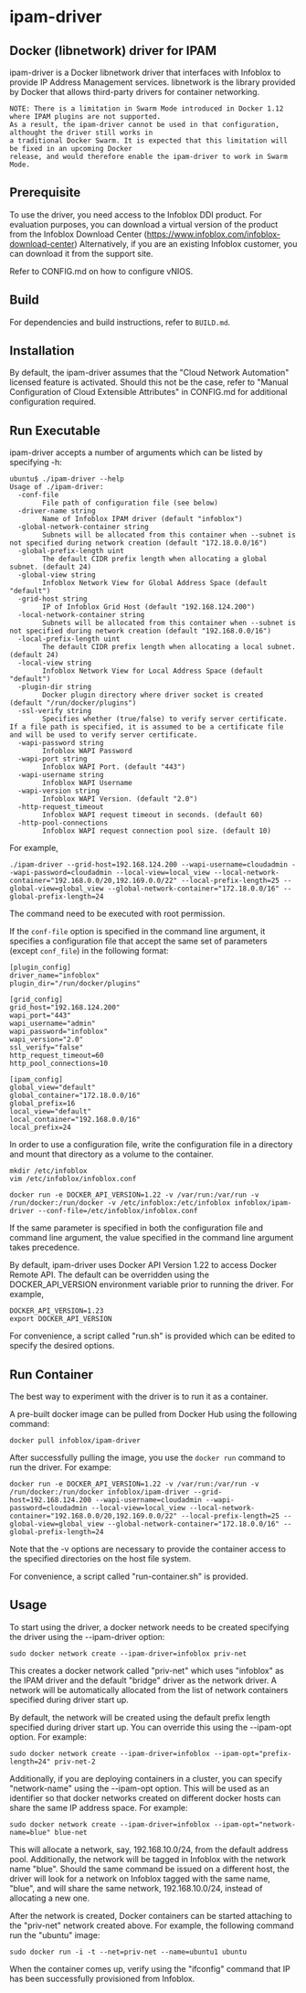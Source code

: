 ipam-driver
=============

Docker (libnetwork) driver for IPAM
-----------------------------------

ipam-driver is a Docker libnetwork driver that interfaces with Infoblox to provide IP Address Management
services. libnetwork is the library provided by Docker that allows third-party drivers for container
networking.

```
NOTE: There is a limitation in Swarm Mode introduced in Docker 1.12 where IPAM plugins are not supported.
As a result, the ipam-driver cannot be used in that configuration, althought the driver still works in
a traditional Docker Swarm. It is expected that this limitation will be fixed in an upcoming Docker
release, and would therefore enable the ipam-driver to work in Swarm Mode.
```

Prerequisite
------------
To use the driver, you need access to the Infoblox DDI product. For evaluation purposes, you can download a
virtual version of the product from the Infoblox Download Center (https://www.infoblox.com/infoblox-download-center)
Alternatively, if you are an existing Infoblox customer, you can download it from the support site.

Refer to CONFIG.md on how to configure vNIOS.

Build
-----
For dependencies and build instructions, refer to ```BUILD.md```.

Installation
------------
By default, the ipam-driver assumes that the "Cloud Network Automation" licensed feature is activated. Should
this not be the case, refer to "Manual Configuration of Cloud Extensible Attributes" in CONFIG.md for additional
configuration required.

Run Executable
--------------
ipam-driver accepts a number of arguments which can be listed by specifying -h:

```
ubuntu$ ./ipam-driver --help
Usage of ./ipam-driver:
  -conf-file
        File path of configuration file (see below)
  -driver-name string
        Name of Infoblox IPAM driver (default "infoblox")
  -global-network-container string
        Subnets will be allocated from this container when --subnet is not specified during network creation (default "172.18.0.0/16")
  -global-prefix-length uint
        The default CIDR prefix length when allocating a global subnet. (default 24)
  -global-view string
        Infoblox Network View for Global Address Space (default "default")
  -grid-host string
        IP of Infoblox Grid Host (default "192.168.124.200")
  -local-network-container string
        Subnets will be allocated from this container when --subnet is not specified during network creation (default "192.168.0.0/16")
  -local-prefix-length uint
        The default CIDR prefix length when allocating a local subnet. (default 24)
  -local-view string
        Infoblox Network View for Local Address Space (default "default")
  -plugin-dir string
        Docker plugin directory where driver socket is created (default "/run/docker/plugins")
  -ssl-verify string
        Specifies whether (true/false) to verify server certificate. If a file path is specified, it is assumed to be a certificate file and will be used to verify server certificate.
  -wapi-password string
        Infoblox WAPI Password
  -wapi-port string
        Infoblox WAPI Port. (default "443")
  -wapi-username string
        Infoblox WAPI Username
  -wapi-version string
        Infoblox WAPI Version. (default "2.0")
  -http-request_timeout
        Infoblox WAPI request timeout in seconds. (default 60)
  -http-pool-connections
        Infoblox WAPI request connection pool size. (default 10)
```

For example,

```
./ipam-driver --grid-host=192.168.124.200 --wapi-username=cloudadmin --wapi-password=cloudadmin --local-view=local_view --local-network-container="192.168.0.0/20,192.169.0.0/22" --local-prefix-length=25 --global-view=global_view --global-network-container="172.18.0.0/16" --global-prefix-length=24
```

The command need to be executed with root permission.

If the ```conf-file``` option is specified in the command line argument, it specifies a configuration
file that accept the same set of parameters (except ```conf_file```) in the following format:

```
[plugin_config]
driver_name="infoblox"
plugin_dir="/run/docker/plugins"

[grid_config]
grid_host="192.168.124.200"
wapi_port="443"
wapi_username="admin"
wapi_password="infoblox"
wapi_version="2.0"
ssl_verify="false"
http_request_timeout=60
http_pool_connections=10

[ipam_config]
global_view="default"
global_container="172.18.0.0/16"
global_prefix=16
local_view="default"
local_container="192.168.0.0/16"
local_prefix=24
```

In order to use  a configuration file, write the configuration file in a directory and mount that directory as a volume to the container.

```
mkdir /etc/infoblox
vim /etc/infoblox/infoblox.conf

docker run -e DOCKER_API_VERSION=1.22 -v /var/run:/var/run -v /run/docker:/run/docker -v /etc/infoblox:/etc/infoblox infoblox/ipam-driver --conf-file=/etc/infoblox/infoblox.conf
```

If the same parameter is specified in both the configuration file and command line argument, the
value specified in the command line argument takes precedence.

By default, ipam-driver uses Docker API Version 1.22 to access Docker Remote API.
The default can be overridden using the DOCKER_API_VERSION environment variable prior to running the driver. For example,

```
DOCKER_API_VERSION=1.23
export DOCKER_API_VERSION
```

For convenience, a script called "run.sh" is provided which can be edited to specify the desired options.


Run Container
------------
The best way to experiment with the driver is to run it as a container.

A pre-built docker image can be pulled from Docker Hub using the following command:
```
docker pull infoblox/ipam-driver
```

After successfully pulling the image, you use the ```docker run``` command to run the driver. For exampe:
```
docker run -e DOCKER_API_VERSION=1.22 -v /var/run:/var/run -v /run/docker:/run/docker infoblox/ipam-driver --grid-host=192.168.124.200 --wapi-username=cloudadmin --wapi-password=cloudadmin --local-view=local_view --local-network-container="192.168.0.0/20,192.169.0.0/22" --local-prefix-length=25 --global-view=global_view --global-network-container="172.18.0.0/16" --global-prefix-length=24
```

Note that the -v options are necessary to provide the container access to the specified directories on the
host file system.

For convenience, a script called "run-container.sh" is provided.

Usage
-----
To start using the driver, a docker network needs to be created specifying the driver using the --ipam-driver option:
```
sudo docker network create --ipam-driver=infoblox priv-net
```
This creates a docker network called "priv-net" which uses "infoblox" as the IPAM driver and the default "bridge"
driver as the network driver. A network will be automatically allocated from the list of network containers
specified during driver start up.

By default, the network will be created using the default prefix length specified during driver start up. You
can override this using the --ipam-opt option. For example:

```
sudo docker network create --ipam-driver=infoblox --ipam-opt="prefix-length=24" priv-net-2
```

Additionally, if you are deploying containers in a cluster, you can specify "network-name" using the --ipam-opt option.
This will be used as an identifier so that docker networks created on different docker hosts can share the same IP address
space. For example:

```
sudo docker network create --ipam-driver=infoblox --ipam-opt="network-name=blue" blue-net
```
This will allocate a network, say, 192.168.10.0/24, from the default address pool. Additionally, the network will be
tagged in Infoblox with the network name "blue". Should the same command be issued on a different host, the driver will
look for a network on Infoblox tagged with the same name, "blue", and will share the same network, 192.168.10.0/24, instead
of allocating a new one.


After the network is created, Docker containers can be started attaching to the "priv-net" network created above.
For example, the following command run the "ubuntu" image:

```
sudo docker run -i -t --net=priv-net --name=ubuntu1 ubuntu
```

When the container comes up, verify using the "ifconfig" command that IP has been successfully provisioned
from Infoblox.
